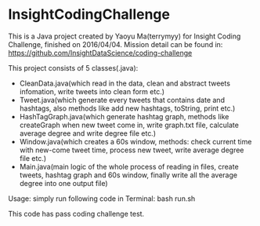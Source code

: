 # InsightCodingChallenge
This is a Java project created by Yaoyu Ma(terrymyy) for Insight Coding Challenge, finished on 2016/04/04. Mission detail can be found in: 
https://github.com/InsightDataScience/coding-challenge

This project consists of 5 classes(.java):
* CleanData.java(which read in the data, clean and abstract tweets infomation, write tweets into clean form etc.)
* Tweet.java(which generate every tweets that contains date and hashtags, also methods like add new hashtags, toString, print etc.)
* HashTagGraph.java(which generate hashtag graph, methods like createGraph when new tweet come in, write graph.txt file, calculate average degree and write degree file etc.)
* Window.java(which creates a 60s window, methods: check current time with new-come tweet time, process new tweet, write average degree file etc.)
* Main.java(main logic of the whole process of reading in files, create tweets, hashtag graph and 60s window, finally write all the average degree into one output file)

Usage: simply run following code in Terminal:
bash run.sh

This code has pass coding challenge test.
